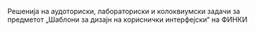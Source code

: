 Решенија на аудоториски, лабораториски и колоквиумски задачи за предметот „Шаблони за дизајн на кориснички интерфејски“ на ФИНКИ
